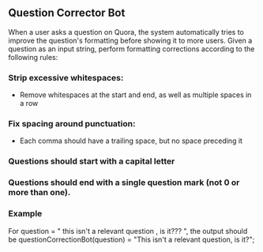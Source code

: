 ## Question Corrector Bot

When a user asks a question on Quora, the system automatically tries to improve
the question's formatting before showing it to more users. Given a question as
an input string, perform formatting corrections according to the following rules:

### Strip excessive whitespaces:
 - Remove whitespaces at the start and end, as well as multiple spaces in a row
### Fix spacing around punctuation:
 - Each comma should have a trailing space, but no space preceding it
### Questions should start with a capital letter
### Questions should end with a single question mark (not 0 or more than one).

### Example

For question = " this isn't a relevant question , is it??? ", the output should be
questionCorrectionBot(question) = "This isn't a relevant question, is it?";
